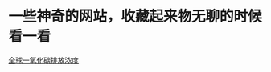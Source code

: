 # 一些神奇的网站，收藏起来物无聊的时候看一看

[全球一氧化碳排放浓度](https://www.windy.com/pt/-Concentra%C3%A7%C3%A3o-de-CO-cosc?cosc,40.089,81.504,3,p:off)
